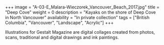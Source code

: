 +++
image = "A-03-E_Malara-Wieczorek_Vancouver_Beach_2017.jpg"
title = "Deep Cove"
weight = 0
description = "Kayaks on the shore of Deep Cove in North Vancouver"
availability = "In private collection"
tags = ["British Columbia", "Vancouver", "Landscape", "Acrylic"]
+++

Illustrations for Gestalt Magazine are digital collages created from photos, scans, traditional and digital drawings and ink paintings.
